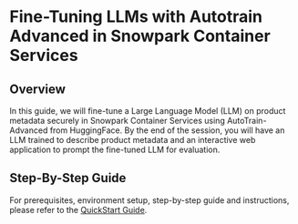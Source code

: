 # Fine-Tuning LLMs with Autotrain Advanced in Snowpark Container Services

## Overview

In this guide, we will fine-tune a Large Language Model (LLM) on product metadata securely in Snowpark Container Services using AutoTrain-Advanced from HuggingFace. By the end of the session, you will have an LLM trained to describe product metadata and an interactive web application to prompt the fine-tuned LLM for evaluation.

## Step-By-Step Guide

For prerequisites, environment setup, step-by-step guide and instructions, please refer to the [QuickStart Guide](https://quickstarts.snowflake.com/guide/fine-tune-an-llm-in-snowpark-container-services-with-autotrain/index.html).
